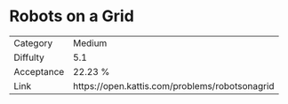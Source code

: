 # Robots on a Grid

<table>
    <tr>
        <td>Category</td>
        <td>Medium</td>
    </tr>
    <tr>
        <td>Diffulty</td>
        <td>5.1</td>
    </tr>
    <tr>
        <td>Acceptance</td>
        <td>22.23 %</td>
    </tr>
    <tr>
        <td>Link</td>
        <td>https://open.kattis.com/problems/robotsonagrid</td>
    </tr>
</table>